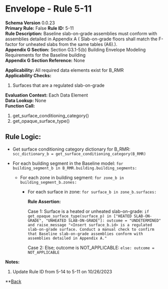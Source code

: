 # Envelope - Rule 5-11
**Schema Version** 0.0.23  
**Primary Rule:** False 
**Rule ID:** 5-11  
**Rule Description:**  Baseline slab-on-grade assemblies must conform with assemblies detailed in Appendix A ( Slab-on-grade floors shall match the F-factor for unheated slabs from the same tables (A6).).  
**Appendix G Section:** Section G3.1-5(b) Building Envelope Modeling Requirements for the Baseline building  
**Appendix G Section Reference:** None  

**Applicability:** All required data elements exist for B_RMR  
**Applicability Checks:**  
  1. Surfaces that are a regulated slab-on-grade

**Evaluation Context:** Each Data Element  
**Data Lookup:** None  
**Function Call:**

  1. get_surface_conditioning_category()  
  2. get_opaque_surface_type()  

## Rule Logic:  

- Get surface conditioning category dictionary for B_RMR: ```scc_dictionary_b = get_surface_conditioning_category(B_RMR)```  

- For each building segment in the Baseline model: ```for building_segment_b in B_RMR.building.building_segments:```  

  - For each zone in building segment: ```for zone_b in building_segment_b.zones:```

    - For each surface in zone: ```for surface_b in zone_b.surfaces:```  

      **Rule Assertion:**
        
      Case 1: Surface is a heated or unheated slab-on-grade: ```if get_opaque_surface_type(surface_p) in ["HEATED SLAB-ON-GRADE", "UNHEATED SLAB-ON-GRADE"]:
      outcome = "UNDETERMINED" and raise_message "<Insert surface_b.id> is a regulated slab-on-grade surface. Conduct a manual check to confirm that Baseline slab-on-grade assemblies conform with assemblies detailed in Appendix A."```  

      Case 2: Else; outcome is NOT_APPLICABLE: ```else: outcome = NOT_APPLICABLE```


**Notes:**

1. Update Rule ID from 5-14 to 5-11 on 10/26/2023


**[Back](../_toc.md)